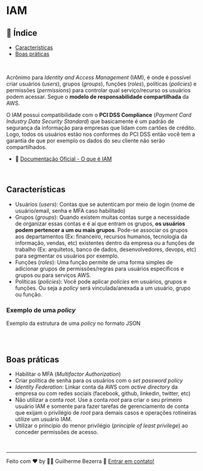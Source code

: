 # IAM

## :pushpin: Índice

- [Características](#características)
- [Boas práticas](#boas-práticas)

<br />

Acrônimo para *Identity and Access Management* (IAM), é onde é possível criar usuários (*users*), grupos (*groups*), funções (*roles*), políticas (*policies*) e permissões (*permissions*) para controlar qual serviço/recurso os usuários podem acessar. 
Segue o **modelo de responsabilidade compartilhada** da AWS.

O IAM possui compatibilidade com o **PCI DSS Compliance** (*Payment Card Industry Data Security Standard*) que basicamente é um padrão de segurança da informação para empresas que lidam com cartões de crédito. Logo, todos os usuários estão nos conformes do PCI DSS então você tem a garantia de que por exemplo os dados do seu cliente não serão compartilhados.

- :open_book: [Documentação Oficial - O que é IAM](https://docs.aws.amazon.com/pt_br/IAM/latest/UserGuide/introduction.html)

<br />

## Características

- Usuários (*users*): Contas que se autenticam por meio de login (nome de usuário/email, senha e MFA caso habilitado)
- Grupos (*groups*): Quando existem muitas contas surge a necessidade de organizar essas contas e é aí que entram os grupos, **os usuários podem pertencer a um ou mais grupos**. Pode-se associar os grupos aos departamentos (Ex: financeiro, recursos humanos, tecnologia da informação, vendas, etc) existentes dentro da empresa ou a funções de trabalho (Ex: arquitetos, banco de dados, desenvolvedores, devops, etc) para segmentar os usuários por exemplo. 
- Funções (*roles*): Uma função permite de uma forma simples de adicionar grupos de permissões/regras para usuários específicos e grupos ou para serviços AWS.
- Políticas (*policies*): Você pode aplicar *policies* em usuários, grupos e funções. Ou seja a *policy* será vinculada/anexada a um usuário, grupo ou função.

### Exemplo de uma *policy*

Exemplo da estrutura de uma *policy* no formato JSON

```JSON

```

<br />

## Boas práticas

- Habilitar o MFA (*Multifactor Authorization*)
- Criar política de senha para os usuários com o *set password policy*
- *Identity Federation*: Linkar conta da AWS com *active directory* da empresa ou com redes sociais (facebook, github, linkedin, twitter, etc)
- Não utilizar a conta *root*. Use a conta *root* para criar o seu primeiro usuário IAM e somente para fazer tarefas de gerenciamento de conta que exijam o privilégio de *root* para demais casos e operações rotineiras utilize um usuário IAM.
- Utilizar o princípio do menor privilégio (*principle of least privilege*) ao conceder permissões de acesso.

<br />

---
Feito com ♥ by :man_astronaut: Guilherme Bezerra :wave: [Entrar em contato!](https://www.linkedin.com/in/gbdsantos/)
